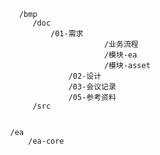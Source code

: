                                    /bmp     
                                      /doc 
                                          /01-需求
                                                      /业务流程
                                                      /模块-ea
                                                      /模块-asset
                                              /02-设计
                                              /03-会议记录
                                              /05-参考资料
                                      /src   
                                         

                                 /ea
                                     /ea-core 